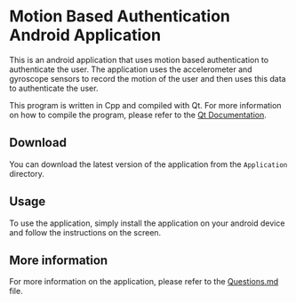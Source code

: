 # Motion Based Authentication Android Application
This is an android application that uses motion based authentication to authenticate the user. The application uses the accelerometer and gyroscope sensors to record the motion of the user and then uses this data to authenticate the user.

This program is written in Cpp and compiled with Qt. For more information on how to compile the program, please refer to the [Qt Documentation](https://doc.qt.io/qt-5/qmake-manual.html).

## Download
You can download the latest version of the application from the `Application` directory.

## Usage
To use the application, simply install the application on your android device and follow the instructions on the screen.

## More information
For more information on the application, please refer to the [Questions.md](https://github.com/Mohta3b/Motion-Based-Authentication-Android-App/blob/main/Questions.md) file.